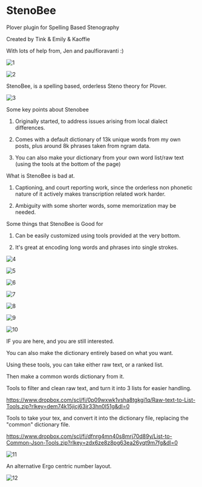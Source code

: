 # StenoBee
>

>
Plover plugin for Spelling Based Stenography
>
Created by Tink & Emily & Kaoffie
>
With lots of help from, Jen and paulfioravanti :)
>

>
![1](https://github.com/Tink-Bell/StenoBee/assets/143440063/04132e29-53ec-4950-b64a-c5784b110eec)
>

>
![2](https://github.com/Tink-Bell/StenoBee/assets/143440063/485e8ca5-9fb3-435d-825b-2d08e38e0c37)
>

>

>
StenoBee, is a spelling based, orderless Steno theory for Plover.
>

>
![3](https://github.com/Tink-Bell/StenoBee/assets/143440063/68deabaf-d5f7-45b8-bed4-49bd767f10c9)
>

>
Some key points about Stenobee
>
1) Originally started, to address issues arising from local dialect differences.
>
2) Comes with a default dictionary of 13k unique words from my own posts, plus around 8k phrases taken from ngram data.
>
3) You can also make your dictionary from your own word list/raw text (using the tools at the bottom of the page)
>

>
What is StenoBee is bad at.
>
1) Captioning, and court reporting work, since the orderless non phonetic nature of it actively makes transcription related work harder.
>
2) Ambiguity with some shorter words, some memorization may be needed.
>

>
Some things that StenoBee is Good for
>
1) Can be easily customized using tools provided at the very bottom.
>
2) It's great at encoding long words and phrases into single strokes.
>

>

>
![4](https://github.com/Tink-Bell/StenoBee/assets/143440063/946df1d1-93e6-4175-ad61-739ae2486825)
>

>
![5](https://github.com/Tink-Bell/StenoBee/assets/143440063/5e20e488-a358-439e-836e-5744ec121187)
>

>
![6](https://github.com/Tink-Bell/StenoBee/assets/143440063/92ede2cc-5ae2-4501-b30e-198e6d97759d)
>

>
![7](https://github.com/Tink-Bell/StenoBee/assets/143440063/2fbca647-b029-42d5-a06b-b51de26b523b)
>

>
![8](https://github.com/Tink-Bell/StenoBee/assets/143440063/c4068cb8-bc6e-463a-b57e-7c11b1cddd20)
>

>
![9](https://github.com/Tink-Bell/StenoBee/assets/143440063/597dda50-3016-4505-94e7-94256f5fb5c4)
>

>
![10](https://github.com/Tink-Bell/StenoBee/assets/143440063/33cfc9e4-b72b-467e-9a43-17d6e0786a34)
>

>
IF you are here, and you are still interested.
>
You can also make the dictionary entirely based on what you want.
>
Using these tools, you can take either raw text, or a ranked list.
>
Then make a common words dictionary from it.
>

>
Tools to filter and clean raw text, and turn it into 3 lists for easier handling.
>
https://www.dropbox.com/scl/fi/0p09wxwk1vsha8tgkgi1q/Raw-text-to-List-Tools.zip?rlkey=dem74k15jicj63ir33hn0l51g&dl=0
>

>
Tools to take your tex, and convert it into the dictionary file, replacing the "common" dictionary file.
>
https://www.dropbox.com/scl/fi/dfnrg4mn40s8mrj70d89y/List-to-Common-Json-Tools.zip?rlkey=zdx6ze8z8pg63ea26yqt9m7fg&dl=0
>

>
![11](https://github.com/Tink-Bell/StenoBee/assets/143440063/8200202a-0e7e-47e2-9850-ff3b7a72ccd9)
>

An alternative Ergo centric number layout.

>
![12](https://github.com/Tink-Bell/StenoBee/assets/143440063/e2553fb5-bd2d-4dbf-9096-fe96dc671290)
>

